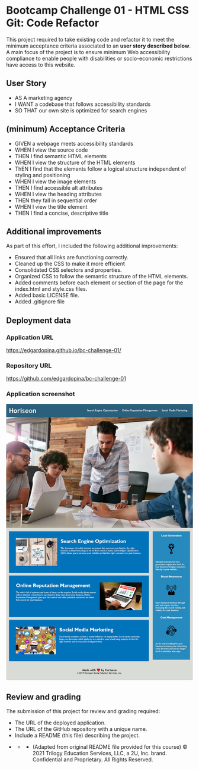 # Bootcamp Challenge 01 - HTML CSS Git: Code Refactor

This project required to take existing code and refactor it to meet the minimum acceptance criteria associated to an **user story described below**. A main focus of the project is to ensure minimum Web accessibility compliance to enable people with disabilities or socio-economic restrictions have access to this website.

## User Story

- AS A marketing agency
- I WANT a codebase that follows accessibility standards
- SO THAT our own site is optimized for search engines

## (minimum) Acceptance Criteria

- GIVEN a webpage meets accessibility standards
- WHEN I view the source code
- THEN I find semantic HTML elements
- WHEN I view the structure of the HTML elements
- ThEN I find that the elements follow a logical structure independent of styling and positioning
- WHEN I view the image elements
- THEN I find accessible alt attributes
- WHEN I view the heading attributes
- THEN they fall in sequential order
- WHEN I view the title element
- THEN I find a concise, descriptive title

## Additional improvements

As part of this effort, I included the following additional improvements:

- Ensured that all links are functioning correctly.
- Cleaned up the CSS to make it more efficient
- Consolidated CSS selectors and properties.
- Organized CSS to follow the semantic structure of the HTML elements.
- Added comments before each element or section of the page for the index.html and style.css files.
- Added basic LICENSE file.
- Added .gitignore file

## Deployment data

### Application URL

https://edgardopina.github.io/bc-challenge-01/

### Repository URL

https://github.com/edgardopina/bc-challenge-01

### Application screenshot

![Screenshot of full Horiseon website](/assets/images/bc-challenge-01-screenshot.png?raw=true "Horiseon website sreenshot")

## Review and grading

The submission of this project for review and grading required:

- The URL of the deployed application.
- The URL of the GitHub repository with a unique name.
- Include a README (this file) describing the project.

* - - (Adapted from original README file provided for this course)
      © 2021 Trilogy Education Services, LLC, a 2U, Inc. brand. Confidential and Proprietary. All Rights Reserved.
